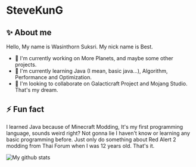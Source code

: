 # SteveKunG

## ✨ About me
Hello, My name is Wasinthorn Suksri. My nick name is Best.

- 🔭 I'm currently working on More Planets, and maybe some other projects.
- 🌱 I'm currently learning Java (I mean, basic java...), Algorithm, Performance and Optimization.
- 👯 I'm looking to collaborate on Galacticraft Project and Mojang Studio. That's my dream.

## ⚡ Fun fact
I learned Java because of Minecraft Modding, It's my first programming language, sounds weird right? Not gonna lie I haven't know or learning any basic programming before. Just only do something about Red Alert 2 modding from Thai Forum when I was 12 years old. That's it.

![My github stats](https://github-readme-stats.vercel.app/api?username=stevekung&show_icons=true")

<!--
**SolightzZ/SolightzZ** is a ✨ _special_ ✨ repository because its `README.md` (this file) appears on your GitHub profile.

Here are some ideas to get you started:

- 🔭 I’m currently working on ...
- 🌱 I’m currently learning ...
- 👯 I’m looking to collaborate on ...
- 🤔 I’m looking for help with ...
- 💬 Ask me about ...
- 📫 How to reach me: ...
- 😄 Pronouns: ...
- ⚡ Fun fact: ...
-->
